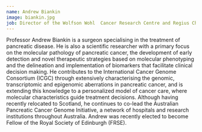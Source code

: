 ```yaml
---
name: Andrew Biankin
image: biankin.jpg
job: Director of the Wolfson Wohl  Cancer Research Centre and Regius Chair of Surgery at The University of Glasgow
---
```

Professor Andrew Biankin is a surgeon specialising in the treatment of pancreatic disease. He is also a scientific researcher with a primary focus on the molecular pathology of pancreatic cancer, the development of early detection and novel therapeutic strategies based on molecular phenotyping and the delineation and implementation of biomarkers that facilitate clinical decision making. He contributes to the International Cancer Genome Consortium (ICGC) through extensively characterising the genomic, transcriptomic and epigenomic aberrations in pancreatic cancer, and is extending this knowledge to a personalized model of cancer care, where molecular characteristics guide treatment decisions. Although having recently relocated to Scotland, he continues to co-lead the Australian Pancreatic Cancer Genome Initiative, a network of hospitals and research institutions throughout Australia. Andrew was recently elected to become Fellow of the Royal Society of Edinburgh (FRSE).